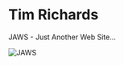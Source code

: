 # Tim Richards

JAWS - Just Another Web Site...

![JAWS](https://www.google.com/url?sa=i&url=https%3A%2F%2Fen.wikipedia.org%2Fwiki%2FJaws_%2528film%2529&psig=AOvVaw1b8a6VaVOFiDTxUyedANpe&ust=1760613549392000&source=images&cd=vfe&opi=89978449&ved=0CBYQjRxqFwoTCJjesdyKppADFQAAAAAdAAAAABAE)
